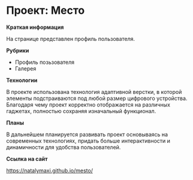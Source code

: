 # Проект: Место

**Краткая информация**

На странице представлен профиль пользователя.

**Рубрики**
* Профиль позьзователя
* Галерея


**Технологии**

В проекте использована технология адаптивной верстки, в которой элементы подстраиваются под любой размер цифрового устройства. Благодаря чему проект корректно отображается на различных гаджетах, полностью сохраняя изначальный функционал.

**Планы**

В дальнейшем планируется развивать проект основываясь на современных технологиях, придать больше интерактивности и динамичности для удобства пользователей.

**Ссылка на сайт**

https://natalymaxi.github.io/mesto/

